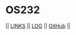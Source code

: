 # OS232

|| [LINKS](LINKS/) || [LOG](TXT/mylog.txt) || [GitHub](https://github.com/bryanjeshua/os232/) ||



